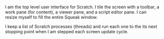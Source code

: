 I am the top level user interface for Scratch. I tile the screen with a toolbar, a work pane (for content), a viewer pane, and a script editor pane. I can resize myself to fill the entire Squeak window.

I keep a list of Scratch processes (threads) and run each one to the its next stopping point when I am stepped each screen update cycle.
